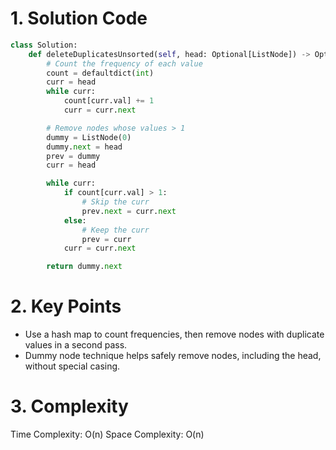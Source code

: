 # 1. Solution Code

```py
class Solution:
    def deleteDuplicatesUnsorted(self, head: Optional[ListNode]) -> Optional[ListNode]:
        # Count the frequency of each value
        count = defaultdict(int)
        curr = head
        while curr:
            count[curr.val] += 1
            curr = curr.next

        # Remove nodes whose values > 1
        dummy = ListNode(0)
        dummy.next = head
        prev = dummy
        curr = head

        while curr:
            if count[curr.val] > 1:
                # Skip the curr
                prev.next = curr.next
            else:
                # Keep the curr
                prev = curr
            curr = curr.next

        return dummy.next
```

# 2. Key Points
- Use a hash map to count frequencies, then remove nodes with duplicate values in a second pass.
- Dummy node technique helps safely remove nodes, including the head, without special casing.

# 3. Complexity
Time Complexity: O(n)
Space Complexity: O(n)